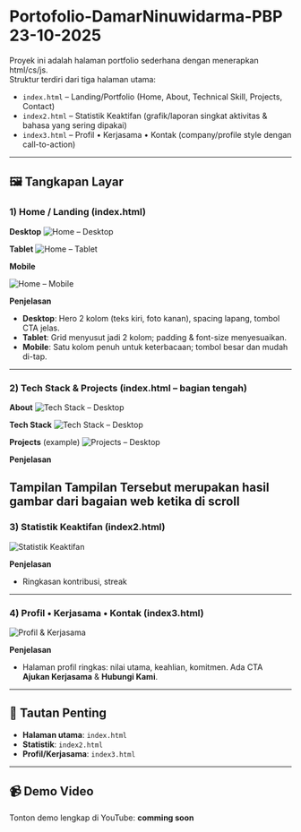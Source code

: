 # Portofolio-DamarNinuwidarma-PBP 23-10-2025


Proyek ini adalah halaman portfolio sederhana dengan menerapkan html/cs/js.  
Struktur terdiri dari tiga halaman utama:

- `index.html` – Landing/Portfolio (Home, About, Technical Skill, Projects, Contact)
- `index2.html` – Statistik Keaktifan (grafik/laporan singkat aktivitas & bahasa yang sering dipakai)
- `index3.html` – Profil • Kerjasama • Kontak (company/profile style dengan call-to-action)

---

## 🖼️ Tangkapan Layar

### 1) Home / Landing (index.html)
**Desktop**
![Home – Desktop](./screenshots/html1-.png)

**Tablet**
![Home – Tablet](./screenshots/t1.png)

**Mobile**

![Home – Mobile](./screenshots/t2.png)

**Penjelasan**  
- **Desktop**: Hero 2 kolom (teks kiri, foto kanan), spacing lapang, tombol CTA jelas.  
- **Tablet**: Grid menyusut jadi 2 kolom; padding & font-size menyesuaikan.  
- **Mobile**: Satu kolom penuh untuk keterbacaan; tombol besar dan mudah di-tap.

---

### 2) Tech Stack & Projects (index.html – bagian tengah)

**About**
![Tech Stack – Desktop](./screenshots/d2.png)

**Tech Stack**
![Tech Stack – Desktop](./screenshots/d3.png)

**Projects** (example)
![Projects – Desktop](./screenshots/d4.png)

**Penjelasan**  

Tampilan Tampilan Tersebut merupakan hasil gambar dari bagaian web ketika di scroll
---

### 3) Statistik Keaktifan (index2.html)
![Statistik Keaktifan](./screenshots/html2.png)

**Penjelasan**  
- Ringkasan kontribusi, streak

---

### 4) Profil • Kerjasama • Kontak (index3.html)
![Profil & Kerjasama](./screenshots/html3.png)

**Penjelasan**  
- Halaman profil ringkas: nilai utama, keahlian, komitmen. Ada CTA **Ajukan Kerjasama** & **Hubungi Kami**.

---


## 🔗 Tautan Penting

- **Halaman utama**: `index.html`  
- **Statistik**: `index2.html`  
- **Profil/Kerjasama**: `index3.html`

---

## 📹 Demo Video

Tonton demo lengkap di YouTube: **comming soon**

